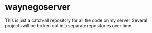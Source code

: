 # waynegoserver
This is just a catch-all repository for all the code on my server. Several projects will be broken out into separate repositories over time.
